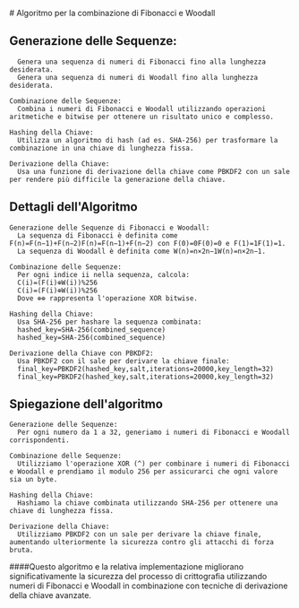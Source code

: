 # Algoritmo per la combinazione di Fibonacci e Woodall

  ## Generazione delle Sequenze:
      Genera una sequenza di numeri di Fibonacci fino alla lunghezza desiderata.
      Genera una sequenza di numeri di Woodall fino alla lunghezza desiderata.

    Combinazione delle Sequenze:
      Combina i numeri di Fibonacci e Woodall utilizzando operazioni aritmetiche e bitwise per ottenere un risultato unico e complesso.

    Hashing della Chiave:
      Utilizza un algoritmo di hash (ad es. SHA-256) per trasformare la combinazione in una chiave di lunghezza fissa.

    Derivazione della Chiave:
      Usa una funzione di derivazione della chiave come PBKDF2 con un sale per rendere più difficile la generazione della chiave.

  ## Dettagli dell'Algoritmo

    Generazione delle Sequenze di Fibonacci e Woodall:
      La sequenza di Fibonacci è definita come F(n)=F(n−1)+F(n−2)F(n)=F(n−1)+F(n−2) con F(0)=0F(0)=0 e F(1)=1F(1)=1.
      La sequenza di Woodall è definita come W(n)=n×2n−1W(n)=n×2n−1.

    Combinazione delle Sequenze:
      Per ogni indice ii nella sequenza, calcola:
      C(i)=(F(i)⊕W(i))%256
      C(i)=(F(i)⊕W(i))%256
      Dove ⊕⊕ rappresenta l'operazione XOR bitwise.

    Hashing della Chiave:
      Usa SHA-256 per hashare la sequenza combinata:
      hashed_key=SHA-256(combined_sequence)
      hashed_key=SHA-256(combined_sequence)

    Derivazione della Chiave con PBKDF2:
      Usa PBKDF2 con il sale per derivare la chiave finale:
      final_key=PBKDF2(hashed_key,salt,iterations=20000,key_length=32)
      final_key=PBKDF2(hashed_key,salt,iterations=20000,key_length=32)

  ## Spiegazione dell'algoritmo

    Generazione delle Sequenze:
      Per ogni numero da 1 a 32, generiamo i numeri di Fibonacci e Woodall corrispondenti.

    Combinazione delle Sequenze:
      Utilizziamo l'operazione XOR (^) per combinare i numeri di Fibonacci e Woodall e prendiamo il modulo 256 per assicurarci che ogni valore sia un byte.

    Hashing della Chiave:
      Hashiamo la chiave combinata utilizzando SHA-256 per ottenere una chiave di lunghezza fissa.

    Derivazione della Chiave:
      Utilizziamo PBKDF2 con un sale per derivare la chiave finale, aumentando ulteriormente la sicurezza contro gli attacchi di forza bruta.

####Questo algoritmo e la relativa implementazione migliorano significativamente la sicurezza del processo di crittografia utilizzando numeri di Fibonacci e Woodall in combinazione con tecniche di derivazione della chiave avanzate.
